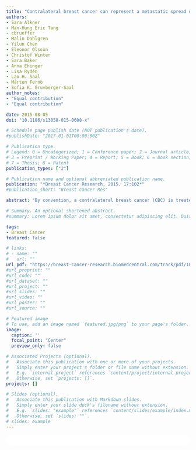 ```yaml
---
title: "Contralateral breast cancer can represent a metastatic spread of the first primary tumor: determination of clonal relationship between contralateral breast cancers using next-generation whole genome sequencing"
authors:
- Sara Alkner
- Man-Hung Eric Tang
- cbrueffer
- Malin Dahlgren
- Yilun Chen
- Eleonor Olsson
- Christof Winter
- Sara Baker
- Anna Ehinger
- Lisa Rydén
- Lao H. Saal
- Mårten Fernö
- Sofia K. Gruvberger-Saal
author_notes:
- "Equal contribution"
- "Equal contribution"

date: 2015-08-05
doi: "10.1186/s13058-015-0608-x"

# Schedule page publish date (NOT publication's date).
#publishDate: "2017-01-01T00:00:00Z"

# Publication type.
# Legend: 0 = Uncategorized; 1 = Conference paper; 2 = Journal article;
# 3 = Preprint / Working Paper; 4 = Report; 5 = Book; 6 = Book section;
# 7 = Thesis; 8 = Patent
publication_types: ["2"]

# Publication name and optional abbreviated publication name.
publication: "*Breast Cancer Research, 2015. 17:102*"
#publication_short: "Breast Cancer Res"

abstract: "By convention, a contralateral breast cancer (CBC) is treated as a new primary tumor, independent of the first cancer (BC1). Although there have been indications that the second tumor (BC2) sometimes may represent a metastatic spread of BC1, this has never been conclusively shown. We sought to apply next-generation sequencing to determine a “genetic barcode” for each tumor and reveal the clonal relationship of CBCs. Ten CBC patients with detailed clinical information and available fresh frozen tumor tissue were studied. Using low-coverage whole genome DNA-sequencing data for each tumor, chromosomal rearrangements were enumerated and copy number profiles were generated. Comparisons between tumors provided an estimate of clonal relatedness for tumor pairs within individual patients. Between 15–256 rearrangements were detected in each tumor (median 87). For one patient, 76 % (68 out of 90) of the rearrangements were shared between BC1 and BC2, highly consistent with what has been seen for true primary-metastasis pairs (>50 %) and thus confirming a common clonal origin of the two tumors. For most of the remaining cases, BC1 and BC2 had similarly low overlap as unmatched randomized pairs of tumors from different individuals, suggesting the CBC to represent a new independent primary tumor. Using rearrangement fingerprinting, we show for the first time with certainty that a contralateral BC2 can represent a metastatic spread of BC1. Given the poor prognosis of a generalized disease compared to a new primary tumor, these women need to be identified at diagnosis of CBC for appropriate determination of treatment. Our approach generates a promising new method to assess clonal relationship between tumors. Additional studies are required to confirm the frequency of CBCs representing metastatic events."

# Summary. An optional shortened abstract.
#summary: Lorem ipsum dolor sit amet, consectetur adipiscing elit. Duis posuere tellus ac convallis placerat. Proin tincidunt magna sed ex sollicitudin condimentum.

tags:
- Breast Cancer
featured: false

# links:
# - name: ""
#   url: ""
url_pdf: "https://breast-cancer-research.biomedcentral.com/track/pdf/10.1186/s13058-015-0608-x"
#url_preprint: ""
#url_code: ""
#url_dataset: ""
#url_project: ""
#url_slides: ""
#url_video: ""
#url_poster: ""
#url_source: ""

# Featured image
# To use, add an image named `featured.jpg/png` to your page's folder. 
image:
  caption: ''
  focal_point: "Center"
  preview_only: false

# Associated Projects (optional).
#   Associate this publication with one or more of your projects.
#   Simply enter your project's folder or file name without extension.
#   E.g. `internal-project` references `content/project/internal-project/index.md`.
#   Otherwise, set `projects: []`.
projects: []

# Slides (optional).
#   Associate this publication with Markdown slides.
#   Simply enter your slide deck's filename without extension.
#   E.g. `slides: "example"` references `content/slides/example/index.md`.
#   Otherwise, set `slides: ""`.
# slides: example
---
```


<html>
  <style>
    section {
        background: white;
        color: black;
        border-radius: 1em;
        padding: 1em;
        left: 50% }
    #inner {
        display: inline-block;
        display: flex;
        align-items: center;
        justify-content: center }
  </style>
  <section>
    <div id="inner">
      <script type='text/javascript' src='https://d1bxh8uas1mnw7.cloudfront.net/assets/embed.js'></script>
        <span style="float:left";
          class="__dimensions_badge_embed__"
          data-doi="10.1186/s13058-015-0608-x"
          data-hide-zero-citations="true"
          data-legend="always">
        </span>
      <script async src="https://badge.dimensions.ai/badge.js" charset="utf-8"></script>
        <div  style="float:right";
          data-link-target="_blank"
          data-badge-details="right"
          data-badge-type="medium-donut"
          data-doi="10.1186/s13058-015-0608-x"
          data-condensed="true"
          data-hide-no-mentions="true"
          class="altmetric-embed">
        </div>
    </div>
  </section>
